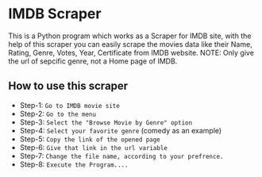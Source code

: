 # IMDB Scraper

This is a Python program which works as a Scraper for IMDB site, with the help of this scraper you can easily scrape the movies data like their Name, Rating, Genre, Votes, Year, Certificate from IMDB website.
NOTE: Only give the url of sepcific genre, not a Home page of IMDB.




## How to use this scraper

 -  Step-1: `Go to IMDB movie site`
 -  Step-2: `Go to the menu` 
 -  Step-3: `Select the "Browse Movie by Genre" option`
 -  Step-4: `Select your favorite genre` (comedy as an example)
 -  Step-5: `Copy the link of the opened page`
 -  Step-6: `Give that link in the url variable`
 -  Step-7: `Change the file name, according to your prefrence.`
 -  Step-8: `Execute the Program....`
